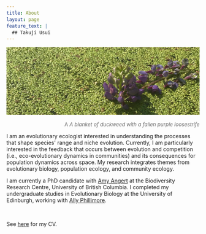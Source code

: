 ```yaml
---
title: About  
layout: page
feature_text: |
  ## Takuji Usui
---
```

![duckweed](images/duck-crop.jpg)
<div style="text-align: right"><p style="font-size:10pt;color:DimGrey"> A <i>A blanket of duckweed with a fallen purple loosestrife</i></p></div>


I am an evolutionary ecologist interested in understanding the processes that shape species' range and niche evolution. Currently, I am particularly interested in the feedback that occurs between evolution and competition (i.e., eco-evolutionary dynamics in communities) and its consequences for population dynamics across space. My research integrates themes from evolutionary biology, population ecology, and community ecology.

I am currently a PhD candidate with [Amy Angert](https://angert.github.io) at the Biodiversity Research Centre, University of British Columbia. I completed my undergraduate studies in Evolutionary Biology at the University of Edinburgh, working with [Ally Phillimore](http://phillimore.bio.ed.ac.uk/home).
&nbsp;

&nbsp;

See [here](https://github.com/takujiusui/takujiusui.github.io/blob/main/TakujiUsuiCV_2021.pdf) for my CV.
